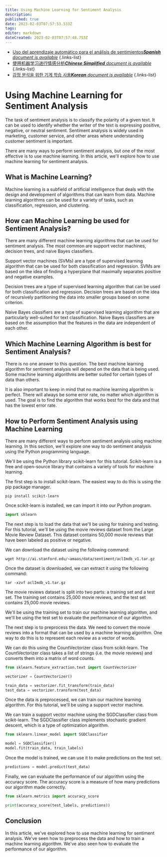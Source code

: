```yaml
---
title: Using Machine Learning for Sentiment Analysis
description: 
published: true
date: 2023-02-03T07:57:53.533Z
tags: 
editor: markdown
dateCreated: 2023-02-03T07:57:48.753Z
---
```


- [Uso del aprendizaje automático para el análisis de sentimientos***Spanish** document is available*](/es/Knowledge-base/Common/using-machine-learning-for-sentiment-analysis)
{.links-list}
- [使用机器学习进行情感分析***Chinese Simplified** document is available*](/zh/Knowledge-base/Common/using-machine-learning-for-sentiment-analysis)
{.links-list}
- [감정 분석을 위한 기계 학습 사용***Korean** document is available*](/ko/Knowledge-base/Common/using-machine-learning-for-sentiment-analysis)
{.links-list}


# Using Machine Learning for Sentiment Analysis

The task of sentiment analysis is to classify the polarity of a given text. It can be used to identify whether the writer of the text is expressing positive, negative, or neutral sentiment. Sentiment analysis is widely used in marketing, customer service, and other areas where understanding customer sentiment is important.

There are many ways to perform sentiment analysis, but one of the most effective is to use machine learning. In this article, we'll explore how to use machine learning for sentiment analysis.

## What is Machine Learning?

Machine learning is a subfield of artificial intelligence that deals with the design and development of algorithms that can learn from data. Machine learning algorithms can be used for a variety of tasks, such as classification, regression, and clustering.

## How can Machine Learning be used for Sentiment Analysis?

There are many different machine learning algorithms that can be used for sentiment analysis. The most common are support vector machines, decision trees, and naive Bayes classifiers.

Support vector machines (SVMs) are a type of supervised learning algorithm that can be used for both classification and regression. SVMs are based on the idea of finding a hyperplane that maximally separates positive and negative examples.

Decision trees are a type of supervised learning algorithm that can be used for both classification and regression. Decision trees are based on the idea of recursively partitioning the data into smaller groups based on some criterion.

Naive Bayes classifiers are a type of supervised learning algorithm that are particularly well-suited for text classification. Naive Bayes classifiers are based on the assumption that the features in the data are independent of each other.

## Which Machine Learning Algorithm is best for Sentiment Analysis?

There is no one answer to this question. The best machine learning algorithm for sentiment analysis will depend on the data that is being used. Some machine learning algorithms are better suited for certain types of data than others.

It is also important to keep in mind that no machine learning algorithm is perfect. There will always be some error rate, no matter which algorithm is used. The goal is to find the algorithm that works best for the data and that has the lowest error rate.

## How to Perform Sentiment Analysis using Machine Learning

There are many different ways to perform sentiment analysis using machine learning. In this section, we'll explore one way to do sentiment analysis using the Python programming language.

We'll be using the Python library scikit-learn for this tutorial. Scikit-learn is a free and open-source library that contains a variety of tools for machine learning.

The first step is to install scikit-learn. The easiest way to do this is using the pip package manager.

```
pip install scikit-learn
```

Once scikit-learn is installed, we can import it into our Python program.

```python
import sklearn
```

The next step is to load the data that we'll be using for training and testing. For this tutorial, we'll be using the movie reviews dataset from the Large Movie Review Dataset. This dataset contains 50,000 movie reviews that have been labeled as positive or negative.

We can download the dataset using the following command:

```
wget http://ai.stanford.edu/~amaas/data/sentiment/aclImdb_v1.tar.gz
```

Once the dataset is downloaded, we can extract it using the following command:

```
tar -xzvf aclImdb_v1.tar.gz
```

The movie reviews dataset is split into two parts: a training set and a test set. The training set contains 25,000 movie reviews, and the test set contains 25,000 movie reviews.

We'll be using the training set to train our machine learning algorithm, and we'll be using the test set to evaluate the performance of our algorithm.

The next step is to preprocess the data. We need to convert the movie reviews into a format that can be used by a machine learning algorithm. One way to do this is to represent each review as a vector of words.

We can do this using the CountVectorizer class from scikit-learn. The CountVectorizer class takes a list of strings (i.e. the movie reviews) and converts them into a matrix of word counts.

```python
from sklearn.feature_extraction.text import CountVectorizer

vectorizer = CountVectorizer()

train_data = vectorizer.fit_transform(train_data)
test_data = vectorizer.transform(test_data)
```

Once the data is preprocessed, we can train our machine learning algorithm. For this tutorial, we'll be using a support vector machine.

We can train a support vector machine using the SGDClassifier class from scikit-learn. The SGDClassifier class implements stochastic gradient descent, which is a type of optimization algorithm.

```python
from sklearn.linear_model import SGDClassifier

model = SGDClassifier()
model.fit(train_data, train_labels)
```

Once the model is trained, we can use it to make predictions on the test set.

```python
predictions = model.predict(test_data)
```

Finally, we can evaluate the performance of our algorithm using the accuracy score. The accuracy score is a measure of how many predictions our algorithm made correctly.

```python
from sklearn.metrics import accuracy_score

print(accuracy_score(test_labels, predictions))
```

## Conclusion

In this article, we've explored how to use machine learning for sentiment analysis. We've seen how to preprocess the data and how to train a machine learning algorithm. We've also seen how to evaluate the performance of our algorithm.